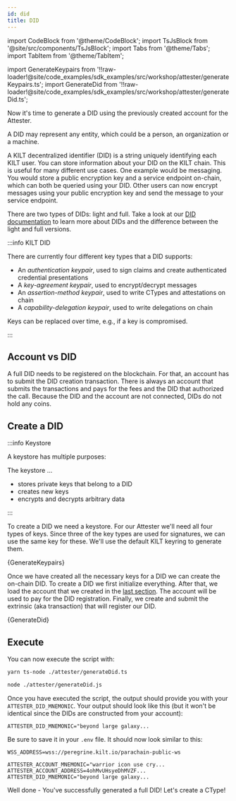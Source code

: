```yaml
---
id: did
title: DID
---
```


import CodeBlock from '@theme/CodeBlock';
import TsJsBlock from '@site/src/components/TsJsBlock';
import Tabs from '@theme/Tabs';
import TabItem from '@theme/TabItem';

import GenerateKeypairs from '!!raw-loader!@site/code_examples/sdk_examples/src/workshop/attester/generateKeypairs.ts';
import GenerateDid from '!!raw-loader!@site/code_examples/sdk_examples/src/workshop/attester/generateDid.ts';

Now it's time to generate a DID using the previously created account for the <span className="label-role attester">Attester</span>.

A DID may represent any entity, which could be a person, an organization or a machine.

A KILT decentralized identifier (DID) is a string uniquely identifying each KILT user.
You can store information about your DID on the KILT chain.
This is useful for many different use cases.
One example would be messaging.
You would store a public encryption key and a service endpoint on-chain, which can both be queried using your DID.
Other users can now encrypt messages using your public encryption key and send the message to your service endpoint.

There are two types of DIDs: light and full.
Take a look at our [DID documentation](../../../develop/01_sdk/02_cookbook/01_dids/01_light_did_creation.md) to learn more about DIDs and the difference between the light and full versions.

:::info KILT DID

There are currently four different key types that a DID supports:

- An _authentication keypair_, used to sign claims and create authenticated credential presentations
- A _key-agreement keypair_, used to encrypt/decrypt messages
- An _assertion-method keypair_, used to write CTypes and attestations on chain
- A _capability-delegation keypair_, used to write delegations on chain

Keys can be replaced over time, e.g., if a key is compromised.

:::

## Account vs DID

A full DID needs to be registered on the blockchain.
For that, an account has to submit the DID creation transaction.
There is always an account that submits the transactions and pays for the fees and the DID that authorized the call.
Because the DID and the account are not connected, DIDs do not hold any coins.

## Create a DID

:::info Keystore

A keystore has multiple purposes:

The keystore ...

- stores private keys that belong to a DID
- creates new keys
- encrypts and decrypts arbitrary data

:::

To create a DID we need a keystore.
For our <span class="label-role attester">Attester</span> we'll need all four types of keys.
Since three of the key types are used for signatures, we can use the same key for these.
We'll use the default KILT keyring to generate them.

<TsJsBlock fileName="attester/generateKeypairs">
  {GenerateKeypairs}
</TsJsBlock>

Once we have created all the necessary keys for a DID we can create the on-chain DID.
To create a DID we first initialize everything.
After that, we load the account that we created in the [last section](./01_account.md).
The account will be used to pay for the DID registration.
Finally, we create and submit the extrinsic (aka transaction) that will register our DID.

<TsJsBlock fileName="attester/generateDid">
  {GenerateDid}
</TsJsBlock>

## Execute

You can now execute the script with:

<Tabs groupId="ts-js-choice">
  <TabItem value='ts' label='Typescript' default>

  ```bash
  yarn ts-node ./attester/generateDid.ts
  ```

  </TabItem>
  <TabItem value='js' label='Javascript' default>

  ```bash
  node ./attester/generateDid.js
  ```

  </TabItem>
</Tabs>

Once you have executed the script, the output should provide you with your `ATTESTER_DID_MNEMONIC`.
Your output should look like this (but it won't be identical since the DIDs are constructed from your account):

```
ATTESTER_DID_MNEMONIC="beyond large galaxy...
```

Be sure to save it in your `.env` file.
It should now look similar to this:

```env title=".env"
WSS_ADDRESS=wss://peregrine.kilt.io/parachain-public-ws

ATTESTER_ACCOUNT_MNEMONIC="warrior icon use cry...
ATTESTER_ACCOUNT_ADDRESS=4ohMvUHsyeDhMVZF...
ATTESTER_DID_MNEMONIC="beyond large galaxy...
```

Well done - You've successfully generated a full DID! Let's create a CType!

